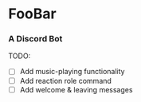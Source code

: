 # FooBar
### A Discord Bot

TODO: 
- [ ] Add music-playing functionality
- [ ] Add reaction role command
- [ ] Add welcome & leaving messages